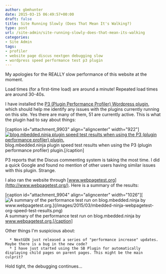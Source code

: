 ```yaml
---
author: gbmhunter
date: 2015-03-15 06:49:57+00:00
draft: false
title: Site Running Slowly (Does That Mean It's Walking?)
type: post
url: /site-admin/site-running-slowly-does-that-mean-its-walking
categories:
- Site Admin
tags:
- profiler
- website page discus nextgen debugging slow
- wordpress speed performance test p3 plugin
---
```


My apologies for the REALLY slow performance of this website at the moment.

Load times (for a first-time load) are around a minute! Repeated load times are around 30-40s.

I have installed the [P3 (Plugin Performance Profiler) Wordpress plugin](https://wordpress.org/plugins/p3-profiler/), which should help me identify any issues with the plugins currently running on this site. Yes there are many of them, 51 are currently active. This is what the plugin had to say about things:

[caption id="attachment_9903" align="aligncenter" width="922"][![blog.mbedded.ninja plugin speed test results when using the P3 (plugin performance profiler) plugin.](/images/2015/03/mbedded-ninja-plugin-speed-test-results.png)
](/images/2015/03/mbedded-ninja-plugin-speed-test-results.png) blog.mbedded.ninja plugin speed test results when using the P3 (plugin performance profiler) plugin.[/caption]

P3 reports that the Discus commenting system is taking the most time. I did a quick Google and found no mention of other users having similar issues with this plugin. Strange.

I also ran the website through [www.webpagetest.org](http://www.webpagetest.org/). Here is a summary of the results:

[caption id="attachment_9904" align="aligncenter" width="1026"][![A summary of the performance test run on blog.mbedded.ninja by www.webpagetest.org.](/images/2015/03/mbedded-ninja-webpagetest-org-speed-test-results.png)
](/images/2015/03/mbedded-ninja-webpagetest-org-speed-test-results.png) A summary of the performance test run on blog.mbedded.ninja by www.webpagetest.org.[/caption]

Other things I'm suspicious about:



	  * NextGEN just released a series of "performance increase" updates. Maybe there is a bug in the new code?
	  * I have just started using the SB Plugin for automatically displaying child pages on parent pages. This might be the main culprit?

Hold tight, the debugging continues...
